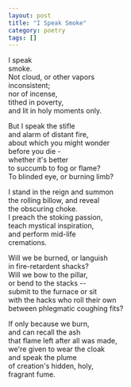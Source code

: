 ```yaml
---
layout: post
title: "I Speak Smoke"
category: poetry
tags: []
---
```


I speak  
smoke.  
Not cloud, or other vapors  
inconsistent;  
nor of incense,  
tithed in poverty,  
and lit in holy moments only.  

But I speak the stifle  
and alarm of distant fire,  
about which you might wonder  
before you die -  
whether it's better  
to succumb to fog or flame?  
To blinded eye, or burning limb?  

I stand in the reign and summon  
the rolling billow, and reveal  
the obscuring choke.  
I preach the stoking passion,  
teach mystical inspiration,  
and perform mid-life  
cremations.  

Will we be burned, or languish  
in fire-retardent shacks?  
Will we bow to the pillar,  
or bend to the stacks --  
submit to the furnace or sit  
with the hacks who roll their own  
between phlegmatic coughing fits?  

If only because we burn,  
and can recall the ash  
that flame left after all was made,  
we're given to wear the cloak  
and speak the plume  
of creation's hidden, holy,  
fragrant fume.  
